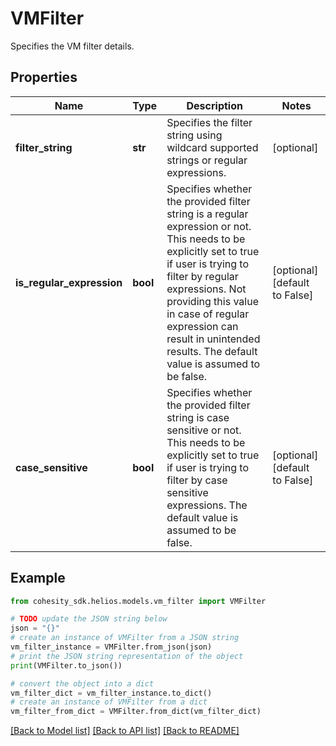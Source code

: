 # VMFilter

Specifies the VM filter details.

## Properties

Name | Type | Description | Notes
------------ | ------------- | ------------- | -------------
**filter_string** | **str** | Specifies the filter string using wildcard supported strings or regular expressions. | [optional] 
**is_regular_expression** | **bool** | Specifies whether the provided filter string is a regular expression or not. This needs to be explicitly set to true if user is trying to filter by regular expressions. Not providing this value in case of regular expression can result in unintended results. The default value is assumed to be false. | [optional] [default to False]
**case_sensitive** | **bool** | Specifies whether the provided filter string is case sensitive or not. This needs to be explicitly set to true if user is trying to filter by case sensitive expressions. The default value is assumed to be false. | [optional] [default to False]

## Example

```python
from cohesity_sdk.helios.models.vm_filter import VMFilter

# TODO update the JSON string below
json = "{}"
# create an instance of VMFilter from a JSON string
vm_filter_instance = VMFilter.from_json(json)
# print the JSON string representation of the object
print(VMFilter.to_json())

# convert the object into a dict
vm_filter_dict = vm_filter_instance.to_dict()
# create an instance of VMFilter from a dict
vm_filter_from_dict = VMFilter.from_dict(vm_filter_dict)
```
[[Back to Model list]](../README.md#documentation-for-models) [[Back to API list]](../README.md#documentation-for-api-endpoints) [[Back to README]](../README.md)


